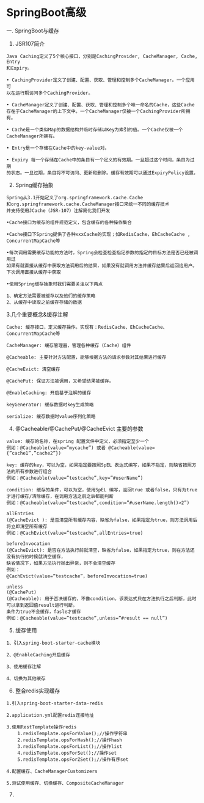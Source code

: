 # SpringBoot高级

一. SpringBoot与缓存
  
  1. JSR107简介
    
    Java Caching定义了5个核心接口，分别是CachingProvider, CacheManager, Cache, Entry
    和Expiry。
    
    • CachingProvider定义了创建、配置、获取、管理和控制多个CacheManager。一个应用可
    以在运行期访问多个CachingProvider。
    
    • CacheManager定义了创建、配置、获取、管理和控制多个唯一命名的Cache，这些Cache
    存在于CacheManager的上下文中。一个CacheManager仅被一个CachingProvider所拥有。
    
    • Cache是一个类似Map的数据结构并临时存储以Key为索引的值。一个Cache仅被一个
    CacheManager所拥有。
    
    • Entry是一个存储在Cache中的key-value对。
    
    • Expiry 每一个存储在Cache中的条目有一个定义的有效期。一旦超过这个时间，条目为过期
    的状态。一旦过期，条目将不可访问、更新和删除。缓存有效期可以通过ExpiryPolicy设置。
  
  2. Spring缓存抽象
    
    Spring从3.1开始定义了org.springframework.cache.Cache
    和org.springframework.cache.CacheManager接口来统一不同的缓存技术
    并支持使用JCache（JSR-107）注解简化我们开发
    
    •Cache接口为缓存的组件规范定义，包含缓存的各种操作集合
    
    •Cache接口下Spring提供了各种xxxCache的实现；如RedisCache，EhCacheCache , ConcurrentMapCache等
    
    •每次调用需要缓存功能的方法时，Spring会检查检查指定参数的指定的目标方法是否已经被调用过
    如果有就直接从缓存中获取方法调用后的结果，如果没有就调用方法并缓存结果后返回给用户。下次调用直接从缓存中获取
    
    •使用Spring缓存抽象时我们需要关注以下两点
    
    1、确定方法需要被缓存以及他们的缓存策略
    2、从缓存中读取之前缓存存储的数据
  
  3.几个重要概念&缓存注解
    
    Cache: 缓存接口，定义缓存操作。实现有：RedisCache、EhCacheCache、ConcurrentMapCache等
    
    CacheManager: 缓存管理器，管理各种缓存（Cache）组件
    
    @Cacheable: 主要针对方法配置，能够根据方法的请求参数对其结果进行缓存
    
    @CacheEvict: 清空缓存
    
    @CachePut: 保证方法被调用，又希望结果被缓存。
    
    @EnableCaching: 开启基于注解的缓存
    
    keyGenerator: 缓存数据时key生成策略
    
    serialize: 缓存数据时value序列化策略
    
  4. @Cacheable/@CachePut/@CacheEvict 主要的参数
    
    value: 缓存的名称，在spring 配置文件中定义，必须指定至少一个
    例如：@Cacheable(value=”mycache”) 或者 @Cacheable(value={”cache1”,”cache2”})
    
    key: 缓存的key，可以为空，如果指定要按照SpEL 表达式编写，如果不指定，则缺省按照方法的所有参数进行组合
    例如：@Cacheable(value=”testcache”,key=”#userName”)
    
    condition: 缓存的条件，可以为空，使用SpEL 编写，返回true 或者false，只有为true 才进行缓存/清除缓存，在调用方法之前之后都能判断
    例如：@Cacheable(value=”testcache”,condition=”#userName.length()>2”)
    
    allEntries
    (@CacheEvict ): 是否清空所有缓存内容，缺省为false，如果指定为true，则方法调用后将立即清空所有缓存
    例如：@CachEvict(value=”testcache”,allEntries=true)
    
    beforeInvocation
    (@CacheEvict): 是否在方法执行前就清空，缺省为false，如果指定为true，则在方法还没有执行的时候就清空缓存，
    缺省情况下，如果方法执行抛出异常，则不会清空缓存
    例如：
    @CachEvict(value=”testcache”，beforeInvocation=true)
    
    unless
    (@CachePut)
    (@Cacheable): 用于否决缓存的，不像condition，该表达式只在方法执行之后判断，此时可以拿到返回值result进行判断。
    条件为true不会缓存，fasle才缓存
    例如：@Cacheable(value=”testcache”,unless=”#result == null”)
  
  5. 缓存使用
    
    1、引入spring-boot-starter-cache模块
    
    2、@EnableCaching开启缓存
    
    3、使用缓存注解
    
    4、切换为其他缓存
    
  6. 整合redis实现缓存
    
    1.引入spring-boot-starter-data-redis
    
    2.application.yml配置redis连接地址
    
    3.使用RestTemplate操作redis
        1.redisTemplate.opsForValue();//操作字符串
        2.redisTemplate.opsForHash();//操作hash
        3.redisTemplate.opsForList();//操作list
        4.redisTemplate.opsForSet();//操作set
        5.redisTemplate.opsForZSet();//操作有序set
        
    4.配置缓存、CacheManagerCustomizers
    
    5.测试使用缓存、切换缓存、CompositeCacheManager
    
  7. 
  
  
  
  
  
  
  
  
  
  
  
  
  
  
  
  
  
  
  
  
 
